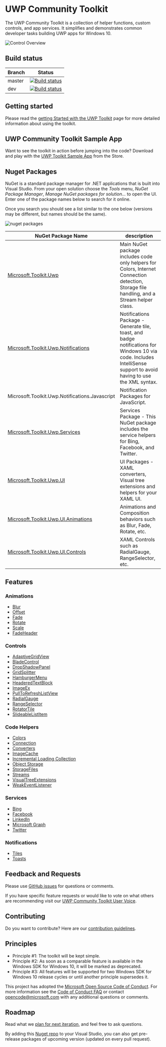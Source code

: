 UWP Community Toolkit
===========

The UWP Community Toolkit is a collection of helper functions, custom controls, and app services. It simplifies and demonstrates common developer tasks building UWP apps for Windows 10.

![Control Overview](githubresources/images/UWP-community-toolkit-overview.png "Sample Image")

## Build status

| Branch | Status |
| ------ | ------ |
| master | [![Build status](https://ci.appveyor.com/api/projects/status/o1jjdpx3bsvi350n/branch/master?svg=true)](https://ci.appveyor.com/project/PedroLamas/uwpcommunitytoolkit/branch/master) |
| dev | [![Build status](https://ci.appveyor.com/api/projects/status/o1jjdpx3bsvi350n/branch/dev?svg=true)](https://ci.appveyor.com/project/PedroLamas/uwpcommunitytoolkit/branch/dev) |

## Getting started

Please read the [getting Started with the UWP Toolkit](http://uwpcommunitytoolkit.readthedocs.io/en/master/Getting-Started/) page for more detailed information about using the toolkit.

## UWP Community Toolkit Sample App

Want to see the toolkit in action before jumping into the code?  Download and play with the [UWP Toolkit Sample App](https://www.microsoft.com/store/apps/9nblggh4tlcq) from the Store.

## Nuget Packages

NuGet is a standard package manager for .NET applications that is built into Visual Studio. From your open solution choose the *Tools* menu, *NuGet Package Manager*, *Manage NuGet packages for solution...* to open the UI.  Enter one of the package names below to search for it online.

Once you search you should see a list similar to the one below (versions may be different, but names should be the same).

![nuget packages](githubresources/images/NugetPackages.png "Nuget Packages")

| NuGet Package Name | description |
| --- | --- |
| [Microsoft.Toolkit.Uwp](https://developer.microsoft.com/en-us/windows/uwp-community-toolkit/api/Microsoft_Toolkit_Uwp.htm) | Main NuGet package includes code only helpers for Colors, Internet Connection detection, Storage file handling, and a Stream helper class. |
| [Microsoft.Toolkit.Uwp.Notifications](https://developer.microsoft.com/en-us/windows/uwp-community-toolkit/api/Microsoft_Toolkit_Uwp_Notifications.htm) | Notifications Package - Generate tile, toast, and badge notifications for Windows 10 via code.  Includes IntelliSense support to avoid having to use the XML syntax. |
| Microsoft.Toolkit.Uwp.Notifications.Javascript | Notification Packages for JavaScript. |
| [Microsoft.Toolkit.Uwp.Services](https://developer.microsoft.com/en-us/windows/uwp-community-toolkit/api/Microsoft_Toolkit_Uwp_Services.htm) | Services Package - This NuGet package includes the service helpers for Bing, Facebook, and Twitter. |
| [Microsoft.Toolkit.Uwp.UI](https://developer.microsoft.com/en-us/windows/uwp-community-toolkit/api/Microsoft_Toolkit_Uwp_UI.htm) | UI Packages - XAML converters, Visual tree extensions and helpers for your XAML UI. |
| [Microsoft.Toolkit.Uwp.UI.Animations](https://developer.microsoft.com/en-us/windows/uwp-community-toolkit/api/Microsoft_Toolkit_Uwp_UI_Animations.htm) | Animations and Composition behaviors such as Blur, Fade, Rotate, etc. |
| [Microsoft.Toolkit.Uwp.UI.Controls](https://developer.microsoft.com/en-us/windows/uwp-community-toolkit/api/Microsoft_Toolkit_Uwp_UI_Controls.htm) | XAML Controls such as RadialGauge, RangeSelector, etc. | 

## Features

### Animations

* [Blur](http://uwpcommunitytoolkit.readthedocs.io/en/master/animations/Blur/)
* [Offset](http://uwpcommunitytoolkit.readthedocs.io/en/master/animations/Offset/)
* [Fade](http://uwpcommunitytoolkit.readthedocs.io/en/master/animations/Fade/)
* [Rotate](http://uwpcommunitytoolkit.readthedocs.io/en/master/animations/Rotate/)
* [Scale](http://uwpcommunitytoolkit.readthedocs.io/en/master/animations/Scale/)
* [FadeHeader](http://uwpcommunitytoolkit.readthedocs.io/en/master/animations/FadeHeader/)

### Controls

* [AdaptiveGridView](http://uwpcommunitytoolkit.readthedocs.io/en/master/controls/AdaptiveGridView/)
* [BladeControl](http://uwpcommunitytoolkit.readthedocs.io/en/master/controls/BladeControl/)
* [DropShadowPanel]()
* [GridSplitter](http://uwpcommunitytoolkit.readthedocs.io/en/master/controls/GridSplitter/)
* [HamburgerMenu](http://uwpcommunitytoolkit.readthedocs.io/en/master/controls/HamburgerMenu/)
* [HeaderedTextBlock](http://uwpcommunitytoolkit.readthedocs.io/en/master/controls/HeaderedTextBlock/)
* [ImageEx](http://uwpcommunitytoolkit.readthedocs.io/en/master/controls/ImageEx/)
* [PullToRefreshListView](http://uwpcommunitytoolkit.readthedocs.io/en/master/controls/PullToRefreshListview/)
* [RadialGauge](http://uwpcommunitytoolkit.readthedocs.io/en/master/controls/RadialGauge/)
* [RangeSelector](http://uwpcommunitytoolkit.readthedocs.io/en/master/controls/RangeSelector/)
* [RotatorTile](http://uwpcommunitytoolkit.readthedocs.io/en/master/controls/RotatorTile/)
* [SlideableListItem](http://uwpcommunitytoolkit.readthedocs.io/en/master/controls/SlidableListItem/)

### Code Helpers

* [Colors](http://uwpcommunitytoolkit.readthedocs.io/en/master/helpers/Colors/)
* [Connection](http://uwpcommunitytoolkit.readthedocs.io/en/master/helpers/ConnectionHelper/)
* [Converters](http://uwpcommunitytoolkit.readthedocs.io/en/master/helpers/Converters/)
* [ImageCache](http://uwpcommunitytoolkit.readthedocs.io/en/master/helpers/ImageCache/)
* [Incremental Loading Collection]()
* [Object Storage](http://uwpcommunitytoolkit.readthedocs.io/en/master/helpers/ObjectStorageHelper/)
* [StorageFiles](http://uwpcommunitytoolkit.readthedocs.io/en/master/helpers/StorageFiles/)
* [Streams](http://uwpcommunitytoolkit.readthedocs.io/en/master/helpers/Streams/)
* [VisualTreeExtensions](http://uwpcommunitytoolkit.readthedocs.io/en/master/helpers/VisualTreeExtensions/)
* [WeakEventListener](http://uwpcommunitytoolkit.readthedocs.io/en/master/helpers/WeakEventListener/)

### Services

* [Bing](http://uwpcommunitytoolkit.readthedocs.io/en/master/services/Bing/)
* [Facebook](http://uwpcommunitytoolkit.readthedocs.io/en/master/services/Facebook/)
* [LinkedIn](http://uwpcommunitytoolkit.readthedocs.io/en/master/services/LinkedId/)
* [Microsoft Graph](http://uwpcommunitytoolkit.readthedocs.io/en/master/services/MicrosoftGraph/)
* [Twitter](http://uwpcommunitytoolkit.readthedocs.io/en/master/services/Twitter/)

### Notifications
- [Tiles](https://blogs.msdn.microsoft.com/tiles_and_toasts/2015/06/30/adaptive-tile-templates-schema-and-documentation/)
- [Toasts](https://blogs.msdn.microsoft.com/tiles_and_toasts/2015/07/02/adaptive-and-interactive-toast-notifications-for-windows-10/)

## Feedback and Requests

Please use [GitHub issues](https://github.com/Microsoft/UWPCommunityToolkit/issues) for questions or comments.

If you have specific feature requests or would like to vote on what others are recommending visit our [UWP Community Toolkit User Voice](https://aka.ms/uwpcommunitytoolkituservoice).

## Contributing
Do you want to contribute? Here are our [contribution guidelines](https://github.com/Microsoft/UWPCommunityToolkit/blob/master/contributing.md).

## Principles

 - Principle #1: The toolkit will be kept simple.
 - Principle #2: As soon as a comparable feature is available in the Windows SDK for Windows 10, it will be marked as deprecated.
 - Principle #3: All features will be supported for two Windows SDK for Windows 10 release cycles or until another principle supersedes it.

This project has adopted the [Microsoft Open Source Code of Conduct](https://opensource.microsoft.com/codeofconduct/). For more information see the [Code of Conduct FAQ](https://opensource.microsoft.com/codeofconduct/faq/) or contact [opencode@microsoft.com](mailto:opencode@microsoft.com) with any additional questions or comments.

## Roadmap

Read what we [plan for next iteration](https://github.com/Microsoft/UWPCommunityToolkit/issues?q=is%3Aopen+is%3Aissue+milestone%3Av1.2), and feel free to ask questions.

By adding this [Nuget repo](https://ci.appveyor.com/nuget/uwpcommunitytoolkit-dev) to your Visual Studio, you can also get pre-release packages of upcoming version (updated on every pull request).
